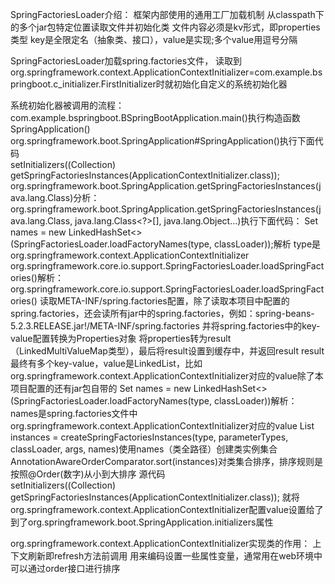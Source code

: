 SpringFactoriesLoader介绍：
    框架内部使用的通用工厂加载机制
    从classpath下的多个jar包特定位置读取文件并初始化类
    文件内容必须是kv形式，即properties类型
    key是全限定名（抽象类、接口），value是实现;多个value用逗号分隔
    
SpringFactoriesLoader加载spring.factories文件，
读取到org.springframework.context.ApplicationContextInitializer=com.example.bspringboot.c_initializer.FirstInitializer时就初始化自定义的系统初始化器
    

系统初始化器被调用的流程：  
com.example.bspringboot.BSpringBootApplication.main()执行构造函数SpringApplication()
org.springframework.boot.SpringApplication#SpringApplication()执行下面代码    
setInitializers((Collection) getSpringFactoriesInstances(ApplicationContextInitializer.class));
org.springframework.boot.SpringApplication.getSpringFactoriesInstances(java.lang.Class<T>)分析：
org.springframework.boot.SpringApplication.getSpringFactoriesInstances(java.lang.Class<T>, java.lang.Class<?>[], java.lang.Object...)执行下面代码：
    Set<String> names = new LinkedHashSet<>(SpringFactoriesLoader.loadFactoryNames(type, classLoader));解析
        type是org.springframework.context.ApplicationContextInitializer
        org.springframework.core.io.support.SpringFactoriesLoader.loadSpringFactories()解析：
            org.springframework.core.io.support.SpringFactoriesLoader.loadSpringFactories()
            读取META-INF/spring.factories配置，除了读取本项目中配置的spring.factories，还会读所有jar中的spring.factories，例如：spring-beans-5.2.3.RELEASE.jar!/META-INF/spring.factories
            并将spring.factories中的key-value配置转换为Properties对象
            将properties转为result（LinkedMultiValueMap类型），最后将result设置到缓存中，并返回result
            result最终有多个key-value，value是LinkedList，比如org.springframework.context.ApplicationContextInitializer对应的value除了本项目配置的还有jar包自带的 
    Set<String> names = new LinkedHashSet<>(SpringFactoriesLoader.loadFactoryNames(type, classLoader))解析：
        names是spring.factories文件中org.springframework.context.ApplicationContextInitializer对应的value
    List<T> instances = createSpringFactoriesInstances(type, parameterTypes, classLoader, args, names)使用names（类全路径）创建类实例集合
    AnnotationAwareOrderComparator.sort(instances)对类集合排序，排序规则是按照@Order(数字)从小到大排序
源代码    
setInitializers((Collection) getSpringFactoriesInstances(ApplicationContextInitializer.class));
就将org.springframework.context.ApplicationContextInitializer配置value设置给了到了org.springframework.boot.SpringApplication.initializers属性


org.springframework.context.ApplicationContextInitializer实现类的作用：
    上下文刷新即refresh方法前调用
    用来编码设置一些属性变量，通常用在web环境中
    可以通过order接口进行排序
    
  
  
  
  
    

